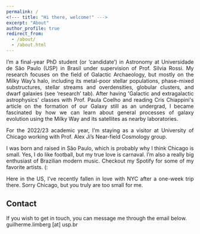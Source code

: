 ```yaml
---
permalink: /
<!--- title: "Hi there, welcome!" --->
excerpt: "About"
author_profile: true
redirect_from: 
  - /about/
  - /about.html
---
```


<p align="justify">
I’m a final-year PhD student (or ‘candidate’) in Astronomy at Universidade de São Paulo (USP) in Brasil under supervision of Prof. <a href="https://bv.fapesp.br/en/pesquisador/4078/silvia-cristina-fernandes-rossi/" style="text-decoration: none">Silvia Rossi</a>. My research focuses on the field of Galactic Archaeology, but mostly on the Milky Way’s halo, including its metal-poor stellar populations, phase-mixed substructures, stellar streams and overdensities, globular clusters, and dwarf galaxies (see ‘research’ tab). After having 'Galactic and extragalactic astrophysics' classes with Prof. <a href="http://www.astro.iag.usp.br/~pcoelho/" style="text-decoration: none">Paula Coelho</a> and reading Cris Chiappini's article on the <a href="https://drive.google.com/file/d/1X0c73WWPZ5eCieziwhk7rPKvDwvDHFJS/view?usp=sharing" style="text-decoration: none">formation of our Galaxy</a> still as an undergrad, I became fascinated by how we can learn about general processes of galaxy evolution using the Milky Way and its satellites as nearby laboratories. 
</p>

<p align="justify">
For the 2022/23 academic year, I’m staying as a visitor at University of Chicago working with Prof. <a href="https://www.alexji.com/" style="text-decoration: none">Alex Ji</a>’s Near-field Cosmology group.
</p>

<p align="justify">
I was born and raised in São Paulo, which is probably why I think Chicago is small. Yes, I do like football, but my true love is carnaval. I’m also a really big enthusiast of Brazilian modern music. Checkout my <a href="https://open.spotify.com/user/7gyzjytyu5wjfox7fx81xt0wk?si=ad336202a9af490c&nd=1" style="text-decoration: none">Spotify</a> for some of my favorite artists. (:
</p>

<p align="justify">
Here in the US, I’ve recently fallen in love with NYC after a one-week trip there. Sorry Chicago, but you truly are too small for me.
</p>

Contact
------
If you wish to get in touch, you can message me through the email below.<br>
guilherme.limberg [at] usp.br

<!---For site content, there is one markdown file for each type of content, which are stored in directories like _publications, _talks, _posts, _teaching, or _pages. For example, each talk is a markdown file in the [_talks directory](https://github.com/academicpages/academicpages.github.io/tree/master/_talks). At the top of each markdown file is structured data in YAML about the talk, which the theme will parse to do lots of cool stuff. The same structured data about a talk is used to generate the list of talks on the [Talks page](https://academicpages.github.io/talks), each [individual page](https://academicpages.github.io/talks/2012-03-01-talk-1) for specific talks, the talks section for the [CV page](https://academicpages.github.io/cv), and the [map of places you've given a talk](https://academicpages.github.io/talkmap.html) (if you run this [python file](https://github.com/academicpages/academicpages.github.io/blob/master/talkmap.py) or [Jupyter notebook](https://github.com/academicpages/academicpages.github.io/blob/master/talkmap.ipynb), which creates the HTML for the map based on the contents of the _talks directory).

Many people use a git client to create files on their local computer and then push them to GitHub's servers. If you are not familiar with git, you can directly edit these configuration and markdown files directly in the github.com interface. Navigate to a file (like [this one](https://github.com/academicpages/academicpages.github.io/blob/master/_talks/2012-03-01-talk-1.md) and click the pencil icon in the top right of the content preview (to the right of the "Raw | Blame | History" buttons). You can delete a file by clicking the trashcan icon to the right of the pencil icon. You can also create new files or upload files by navigating to a directory and clicking the "Create new file" or "Upload files" buttons. 

Example: editing a markdown file for a talk
![Editing a markdown file for a talk](/images/editing-talk.png) --->
